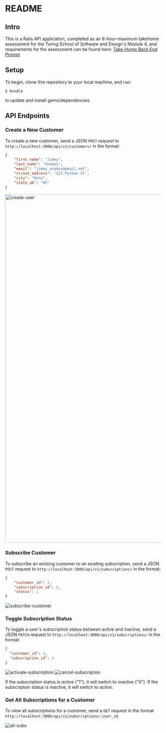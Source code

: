 # README

## Intro

This is a Rails API application, completed as an 8-hour-maximum takehome assessment for the Turing School of Software and Design's Module 4, and requirements for the assessment can be found here: [Take-Home Back End Prompt](https://mod4.turing.edu/projects/take_home/take_home_be)

## Setup

To begin, clone this repository to your local machine, and run:

`$ bundle`

to update and install gems/dependencies.

## API Endpoints

### Create a New Customer

To create a new customer, send a JSON `POST` request to `http://localhost:3000/api/v1/customers/` in the format:

```json
{
    "first_name": "Jimmy",
    "last_name": "Snakes",
    "email": "jimmy_snakes@email.net",
    "street_address": "123 Python St",
    "city": "Reno",
    "state_ab": "NV"
}
```

<img width="1127" alt="create-user" src="https://user-images.githubusercontent.com/17027357/199339878-30adbea2-3f27-4f5c-aa24-02f0b6e9c4f2.png">

### Subscribe Customer

To subscribe an existing customer to an existing subscription, send a JSON `POST` request to `http://localhost:3000/api/v1/subscriptions/` in the format:

```json
{
    "customer_id": 1,
    "subscription_id": 1,
    "status": 1
}
```

![subscribe-customer](https://user-images.githubusercontent.com/17027357/199339899-6a7a630a-9cd8-4326-a31e-3150c4201e66.png)

### Toggle Subscription Status

To toggle a user's subscription status between active and inactive, send a JSON `PATCH` request to `http://localhost:3000/api/v1/subscriptions/` in the format:

```json
{
  "customer_id": 1,
  "subscription_id": 2
}
```

![activate-subscription](https://user-images.githubusercontent.com/17027357/199339939-e1df236c-f00a-4462-8023-736cf4fbfaf5.png)
![cancel-subscription](https://user-images.githubusercontent.com/17027357/199339952-09c9d9cc-c83d-43de-be7f-8fe32ae9d56a.png)


If the subscription status is *active* ("1"), it will switch to *inactive* ("0"). If the subscription status is *inactive*, it will switch to *active*.

### Get All Subscriptions for a Customer

To view all subscriptions for a customer, send a `GET` request in the format `http://localhost:3000/api/v1/subscriptions/:user_id`.

![all-subs](https://user-images.githubusercontent.com/17027357/199342136-d4f35e58-535f-43e6-a499-bb6a30f96a57.png)
